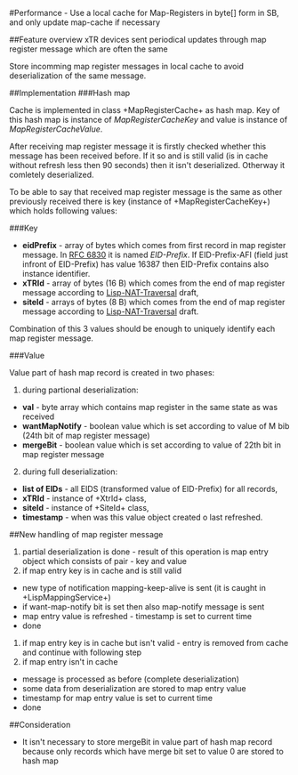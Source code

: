 #Performance - Use a local cache for Map-Registers in byte[] form in SB, and only update map-cache if necessary

##Feature overview
xTR devices sent periodical updates through map register message which are often the same

Store incomming map register messages in local cache to avoid deserialization of the same message.

##Implementation
###Hash map

Cache is implemented in class +MapRegisterCache+ as hash map. Key of this hash map is instance of *MapRegisterCacheKey* and value is instance of *MapRegisterCacheValue*.

After receiving map register message it is firstly checked whether this message has been received before. If it so and is still valid (is in cache without refresh less then 90 seconds) then it isn't deserialized. Otherway it comletely deserialized.

To be able to say that received map register message is the same as other previously received there is key (instance of +MapRegisterCacheKey+) which holds following values:

###Key

* **eidPrefix** - array of bytes which comes from first record in map register message. In [RFC 6830](https://tools.ietf.org/html/rfc6830#page-38) it is named *EID-Prefix*. If EID-Prefix-AFI (field just infront of EID-Prefix) has value 16387 then EID-Prefix contains also instance identifier.
* **xTRId** - array of bytes (16 B) which comes from the end of map register message according to [Lisp-NAT-Traversal](https://tools.ietf.org/html/draft-ermagan-lisp-nat-traversal-10#page-10) draft,
* **siteId** - arrays of bytes (8 B) which comes from the end of map register message according to [Lisp-NAT-Traversal](https://tools.ietf.org/html/draft-ermagan-lisp-nat-traversal-10#page-10) draft.

Combination of this 3 values should be enough to uniquely identify each map register message.

###Value

Value part of hash map record is created in two phases:

1. during partional deserialization:
 * **val** - byte array which contains map register in the same state as was received
 * **wantMapNotify** - boolean value which is set according to value of M bib (24th bit of map register message)
 * **mergeBit** - boolean value which is set according to value of 22th bit in map register message
2. during full deserialization:
 * **list of EIDs** - all EIDS (transformed value of EID-Prefix) for all records,
 * **xTRId** - instance of +XtrId+ class,
 * **siteId** - instance of +SiteId+ class,
 * **timestamp** - when was this value object created o last refreshed.

##New handling of map register message
1. partial deserialization is done - result of this operation is map entry object which consists of pair - key and value
1. if map entry key is in cache and is still valid
 * new type of notification mapping-keep-alive is sent (it is caught in +LispMappingService+)
 * if want-map-notify bit is set then also map-notify message is sent
 * map entry value is refreshed - timestamp is set to current time
 * done
1. if map entry key is in cache but isn't valid - entry is removed from cache and continue with following step
1. if map entry isn't in cache 
 * message is processed as before (complete deserialization)
 * some data from deserialization are stored to map entry value
 * timestamp for map entry value is set to current time
 * done


##Consideration
* It isn't necessary to store mergeBit in value part of hash map record because only records which have merge bit set to value 0 are stored to hash map

